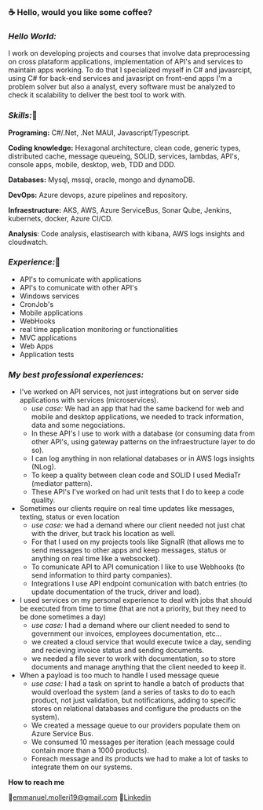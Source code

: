 ### :coffee: Hello, would you like some coffee? 

### *Hello World:* 

I work on developing projects and courses that involve data preprocessing on cross plataform applications, implementation of API's and services to maintain apps working. To do that I specialized myself in C# and javasrcipt, using C# for back-end services and javasript on front-end apps
I'm a problem solver but also a analyst, every software must be analyzed to check it scalability to deliver the best tool to work with. 

### *Skills:*:receipt:

**Programing:** C#/.Net, .Net MAUI, Javascript/Typescript. 

**Coding knowledge:** Hexagonal architecture, clean code, generic types, distributed cache, message queueing, SOLID, services, lambdas, API's, console apps, mobile, desktop, web, TDD and DDD.

**Databases:** Mysql, mssql, oracle, mongo and dynamoDB.

**DevOps:** Azure devops, azure pipelines and repository.

**Infraestructure:** AKS, AWS, Azure ServiceBus, Sonar Qube, Jenkins, kubernets, docker, Azure CI/CD.

**Analysis**: Code analysis, elastisearch with kibana, AWS logs insights and cloudwatch.

### *Experience:*:rocket:
- API's to comunicate with applications
- API's to comunicate with other API's
- Windows services
- CronJob's
- Mobile applications
- WebHooks
- real time application monitoring or functionalities 
- MVC applications
- Web Apps
- Application tests

### *My best professional experiences:*
- I've worked on API services, not just integrations but on server side applications with services (microservices).
  - *use case:* We had an app that had the same backend for web and mobile and desktop applications, we needed to track information, data and some negociations. 
  - In these API's I use to work with a database (or consuming data from other API's, using gateway patterns on the infraestructure layer to do so).
  - I can log anything in non relational databases or in AWS logs insights (NLog).
  - To keep a quality between clean code and SOLID I used MediaTr (mediator pattern).
  - These API's I've worked on had unit tests that I do to keep a code quality.
- Sometimes our clients require on real time updates like messages, texting, status or even location
  - *use case:* we had a demand where our client needed not just chat with the driver, but track his location as well.
  - For that I used on my projects tools like SignalR (that allows me to send messages to other apps and keep messages, status or anything on real time like a websocket).
  - To comunicate API to API comunication I like to use Webhooks (to send information to third party companies).
  - Integrations I use API endpoint comunication with batch entries (to update documentation of the truck, driver and load).
- I used services on my personal experience to deal with jobs that should be executed from time to time (that are not a priority, but they need to be done sometimes a day)
  - *use case:* I had a demand where our client needed to send to government our invoices, employees documentation, etc...
  - we created a cloud service that would execute twice a day, sending and recieving invoice status and sending documents.
  - we needed a file sever to work with documentation, so to store documents and manage anything that the client needed to keep it.
- When a payload is too much to handle I used message queue
  - *use case:* I had a task on sprint to handle a batch of products that would overload the system (and a series of tasks to do to each product, not just validation, but notifications, adding to specific stores on relational databases and configure the products on the system).
  - We created a message queue to our providers populate them on Azure Service Bus.
  - We consumed 10 messages per iteration (each message could contain more than a 1000 products).
  - Foreach message and its products we had to make a lot of tasks to integrate them on our systems.

**How to reach me**

:email:emmanuel.molleri19@gmail.com
:link:[Linkedin](https://www.linkedin.com/in/emmanuel-molleri-velho-70bba317b/)
